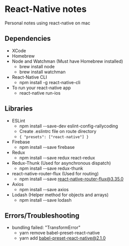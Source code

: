 # React-Native notes
Personal notes using react-native on mac

## Dependencies
* XCode
* Homebrew
* Node and Watchman (Must have Homebrew installed)
  * brew install node
  * brew install watchman
* React-Native CLI
  * npm install -g react-native-cli
* To run your react-native app
  * react-native run-ios

## Libraries
* ESLint
  * npm install --save-dev eslint-config-rallycoding
  * Create .eslintrc file on route directory
  * ` { "presets": ["react-native"] } `
* Firebase
  * npm install --save firebase
* Redux
  * npm install --save redux react-redux
* Redux-Thunk (Used for asynchronous dispatch)
  * npm install --save redux-thunk
* react-native-router-flux (Used for routing)
  * npm install --save react-native-router-flux@3.35.0
* Axios
   * npm install --save axios
* Lodash (Helper method for objects and arrays)
  * npm install --save lodash

## Errors/Troubleshooting
* bundling failed: "TransformError"
  * yarn remove babel-preset-react-native
  * yarn add babel-preset-react-native@2.1.0
